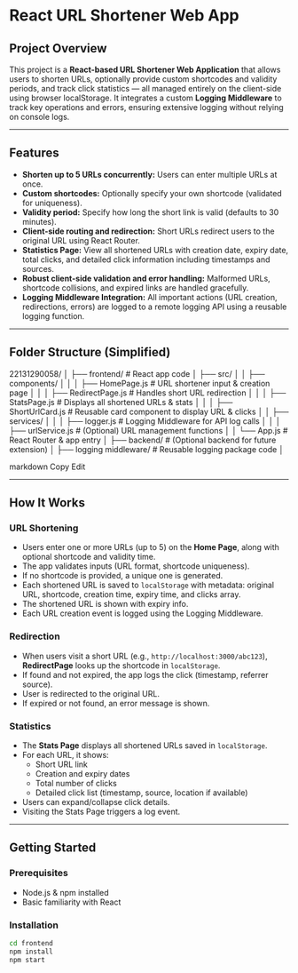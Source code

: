 # React URL Shortener Web App

## Project Overview
This project is a **React-based URL Shortener Web Application** that allows users to shorten URLs, optionally provide custom shortcodes and validity periods, and track click statistics — all managed entirely on the client-side using browser localStorage. It integrates a custom **Logging Middleware** to track key operations and errors, ensuring extensive logging without relying on console logs.

---

## Features

- **Shorten up to 5 URLs concurrently:** Users can enter multiple URLs at once.
- **Custom shortcodes:** Optionally specify your own shortcode (validated for uniqueness).
- **Validity period:** Specify how long the short link is valid (defaults to 30 minutes).
- **Client-side routing and redirection:** Short URLs redirect users to the original URL using React Router.
- **Statistics Page:** View all shortened URLs with creation date, expiry date, total clicks, and detailed click information including timestamps and sources.
- **Robust client-side validation and error handling:** Malformed URLs, shortcode collisions, and expired links are handled gracefully.
- **Logging Middleware Integration:** All important actions (URL creation, redirections, errors) are logged to a remote logging API using a reusable logging function.

---
## Folder Structure (Simplified)

22131290058/
│
├── frontend/ # React app code
│ ├── src/
│ │ ├── components/
│ │ │ ├── HomePage.js # URL shortener input & creation page
│ │ │ ├── RedirectPage.js # Handles short URL redirection
│ │ │ ├── StatsPage.js # Displays all shortened URLs & stats
│ │ │ ├── ShortUrlCard.js # Reusable card component to display URL & clicks
│ │ ├── services/
│ │ │ ├── logger.js # Logging Middleware for API log calls
│ │ │ ├── urlService.js # (Optional) URL management functions
│ │ └── App.js # React Router & app entry
│
├── backend/ # (Optional backend for future extension)
│
├── logging middleware/ # Reusable logging package code
│

markdown
Copy
Edit

---

## How It Works

### URL Shortening
- Users enter one or more URLs (up to 5) on the **Home Page**, along with optional shortcode and validity time.
- The app validates inputs (URL format, shortcode uniqueness).
- If no shortcode is provided, a unique one is generated.
- Each shortened URL is saved to `localStorage` with metadata: original URL, shortcode, creation time, expiry time, and clicks array.
- The shortened URL is shown with expiry info.
- Each URL creation event is logged using the Logging Middleware.

### Redirection
- When users visit a short URL (e.g., `http://localhost:3000/abc123`), **RedirectPage** looks up the shortcode in `localStorage`.
- If found and not expired, the app logs the click (timestamp, referrer source).
- User is redirected to the original URL.
- If expired or not found, an error message is shown.

### Statistics
- The **Stats Page** displays all shortened URLs saved in `localStorage`.
- For each URL, it shows:
  - Short URL link
  - Creation and expiry dates
  - Total number of clicks
  - Detailed click list (timestamp, source, location if available)
- Users can expand/collapse click details.
- Visiting the Stats Page triggers a log event.

---

## Getting Started

### Prerequisites
- Node.js & npm installed
- Basic familiarity with React

### Installation

```bash
cd frontend
npm install
npm start
